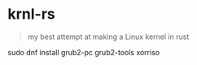 # krnl-rs
> my best attempt at making a Linux kernel in rust


sudo dnf install grub2-pc grub2-tools xorriso
